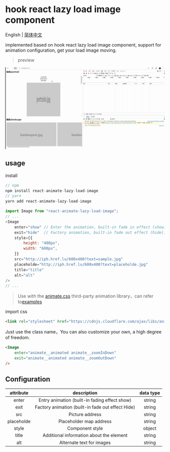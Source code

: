 # hook react lazy load image component
English | [简体中文](./README-zh_CN.md)

implemented based on hook react lazy load image component, support for animation configuration, get your load image moving.

> preview

<div align="center">
  <img src="./pics/react-lazy-load-image.gif"/>
</div>

## usage
install
```javascript
// npm
npm install react-animate-lazy-load-image
// yarn
yarn add react-animate-lazy-load-image
```
```javascript
import Image from "react-animate-lazy-load-image";
// ...
<Image
    enter="show" // Enter the animation, built-in fade in effect (show), also can be empty
    exit="hide"  // Factory animation, built-in fade out effect (hide), can also be empty
    style={{
        height: "400px",
        width: "600px",
    }}
    src="http://iph.href.lu/600x400?text=sample.jpg"
    placeholde="http://iph.href.lu/600x400?text=placeholde.jpg"
    title="title"
    alt="alt"
/>
// ...
```
> Use with the [animate.css](https://animate.style/) third-party animation library，can refer to[examples](./examples)

import css
```html
<link rel="stylesheet" href="https://cdnjs.cloudflare.com/ajax/libs/animate.css/4.0.0/animate.min.css"/>
```
Just use the class name，You can also customize your own, a high degree of freedom.
```html
<Image
    enter="animate__animated animate__zoomInDown"
    exit="animate__animated animate__zoomOutDown"
/>
```
## Configuration

| attribute          | description            | data type    |
| :----------: | :------------:   | :---: |
| enter        |  Entry animation (built-in fading effect show)        | string  |
| exit         |  Factory animation (built-in fade out effect Hide)        | string  |
| src          |  Picture address        | string  |
| placeholde   |  Placeholder map address      | string  |
| style        |  Component style        | object  |
| title        |  Additional information about the element   | string |
| alt          |  Alternate text for images   | string |
